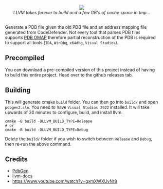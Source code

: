 <div align="center">
    <img src="https://media1.giphy.com/media/FovFeej5SQQh94uyyK/giphy.gif"/>
    <br>
    <i>LLVM takes forever to build and a few GB's of cache space in tmp...</i>
</div>

<br>

Generate a PDB file given the old PDB file and an address mapping file generated from CodeDefender. Not every tool that parses PDB files supports [PDB OMAP](https://github.com/getsentry/pdb/issues/17) therefore partial reconstruction of the PDB is required to support all tools (`IDA`, `WinDbg`, `x64dbg`, `Visual Studios`).

## Precompiled

You can download a pre-compiled version of this project instead of having to build this entire project. Head over to the github releases tab.

## Building

This will generate cmake `build` folder. You can then go into `build/` and open `pdbgen2.sln`. You need to have `Visual Studios 2022` installed. It will take upwards of 30 minutes to configure, build, and install llvm.

```
cmake -B build -DLLVM_BUILD_TYPE=Release
# or
cmake -B build -DLLVM_BUILD_TYPE=Debug
```

Delete the `build/` folder if you wish to switch between `Release` and `Debug`, then re-run the above command.

## Credits

- [PdbGen](https://github.com/gix/PdbGen)
- [llvm-docs](https://llvm.org/docs/PDB/index.html)
- https://www.youtube.com/watch?v=gxmXWXUvNr8